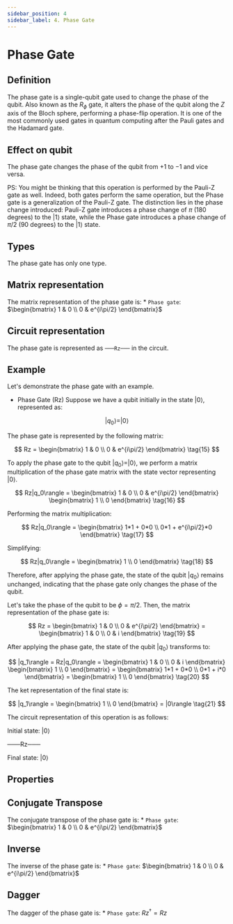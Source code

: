 ```yaml
---
sidebar_position: 4
sidebar_label: 4. Phase Gate
---
```


# Phase Gate

## Definition
The phase gate is a single-qubit gate used to change the phase of the qubit. Also known as the $R_\phi$ gate, it alters the phase of the qubit along the $Z$ axis of the Bloch sphere, performing a phase-flip operation. It is one of the most commonly used gates in quantum computing after the Pauli gates and the Hadamard gate.

## Effect on qubit

The phase gate changes the phase of the qubit from $+1$ to $-1$ and vice versa.

PS: You might be thinking that this operation is performed by the Pauli-Z gate as well. Indeed, both gates perform the same operation, but the Phase gate is a generalization of the Pauli-Z gate. The distinction lies in the phase change introduced: Pauli-Z gate introduces a phase change of $\pi$ ($180$ degrees) to the $|1\rangle$ state, while the Phase gate introduces a phase change of $\pi/2$ ($90$ degrees) to the $|1\rangle$ state.

## Types
The phase gate has only one type.

## Matrix representation
The matrix representation of the phase gate is:
    * `Phase gate`: $\begin{bmatrix} 1 & 0 \\ 0 & e^{i\pi/2} \end{bmatrix}$

## Circuit representation
The phase gate is represented as `───Rz───` in the circuit.

## Example
Let's demonstrate the phase gate with an example.

*   Phase Gate (Rz)
Suppose we have a qubit initially in the state $|0\rangle$, represented as:

$$
|q_0\rangle = |0\rangle
\tag{14}
$$

The phase gate is represented by the following matrix:

$$
Rz = \begin{bmatrix} 1 & 0 \\ 0 & e^{i\pi/2} \end{bmatrix}
\tag{15}
$$

To apply the phase gate to the qubit $|q_0\rangle = |0\rangle$, we perform a matrix multiplication of the phase gate matrix with the state vector representing $|0\rangle$.

$$
Rz|q_0\rangle = \begin{bmatrix} 1 & 0 \\ 0 & e^{i\pi/2} \end{bmatrix} \begin{bmatrix} 1 \\ 0 \end{bmatrix}
\tag{16}
$$

Performing the matrix multiplication:

$$
Rz|q_0\rangle = \begin{bmatrix} 1*1 + 0*0 \\ 0*1 + e^{i\pi/2}*0 \end{bmatrix}
\tag{17}
$$

Simplifying:

$$
Rz|q_0\rangle = \begin{bmatrix} 1 \\ 0 \end{bmatrix}
\tag{18}
$$

Therefore, after applying the phase gate, the state of the qubit $|q_0\rangle$ remains unchanged, indicating that the phase gate only changes the phase of the qubit.

Let's take the phase of the qubit to be $\phi = \pi/2$. Then, the matrix representation of the phase gate is:

$$
Rz = \begin{bmatrix} 1 & 0 \\ 0 & e^{i\pi/2} \end{bmatrix} = \begin{bmatrix} 1 & 0 \\ 0 & i \end{bmatrix}
\tag{19}
$$

After applying the phase gate, the state of the qubit $|q_0\rangle$ transforms to:

$$
|q_1\rangle = Rz|q_0\rangle = \begin{bmatrix} 1 & 0 \\ 0 & i \end{bmatrix} \begin{bmatrix} 1 \\ 0 \end{bmatrix} = \begin{bmatrix} 1*1 + 0*0 \\ 0*1 + i*0 \end{bmatrix} = \begin{bmatrix} 1 \\ 0 \end{bmatrix}
\tag{20}
$$

The ket representation of the final state is:

$$
|q_1\rangle = \begin{bmatrix} 1 \\ 0 \end{bmatrix} = |0\rangle
\tag{21}
$$

The circuit representation of this operation is as follows:

Initial state: $|0\rangle$

───Rz───

Final state: $|0\rangle$

## Properties

## Conjugate Transpose
The conjugate transpose of the phase gate is:
    * `Phase gate`: $\begin{bmatrix} 1 & 0 \\ 0 & e^{i\pi/2} \end{bmatrix}$

## Inverse
The inverse of the phase gate is:
    * `Phase gate`: $\begin{bmatrix} 1 & 0 \\ 0 & e^{i\pi/2} \end{bmatrix}$

## Dagger
The dagger of the phase gate is:
    * `Phase gate`: $Rz^\dagger = Rz$
